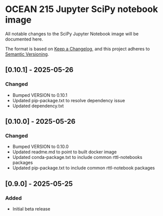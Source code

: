 # OCEAN 215 Jupyter SciPy notebook image
All notable changes to the SciPy Jupyter Notebook image will be documented here. 

The format is based on [Keep a Changelog](https://keepachangelog.com/en/1.0.0/),
and this project adheres to [Semantic Versioning](https://semver.org/spec/v2.0.0.html).

## [0.10.1] - 2025-05-26

### Changed
- Bumped VERSION to 0.10.1
- Updated pip-package.txt to resolve dependency issue
- Updated dependency.txt

## [0.10.0] - 2025-05-26

### Changed
- Bumped VERSION to 0.10.0
- Updated readme.md to point to built docker image
- Updated conda-package.txt to include common rttl-notebooks packages
- Updated pip-package.txt to include common rttl-notebook packages

## [0.9.0] - 2025-05-25

### Added
- Initial beta release

